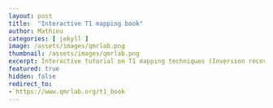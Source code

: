 ```yaml
---
layout: post
title:  "Interactive T1 mapping book"
author: Mathieu
categories: [ jekyll ]
image: /assets/images/qmrlab.png
thumbnail: /assets/images/qmrlab.png
excerpt: Interactive tutorial on T1 mapping techniques (Inversion recovery, Variable Flip Angle, and MP2rage).
featured: true
hidden: false
redirect_to: 
- https://www.qmrlab.org/t1_book
---
```

